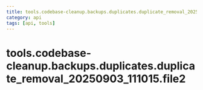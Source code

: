 ```yaml
---
title: tools.codebase-cleanup.backups.duplicates.duplicate_removal_20250903_111015.file2
category: api
tags: [api, tools]
---
```


# tools.codebase-cleanup.backups.duplicates.duplicate_removal_20250903_111015.file2



